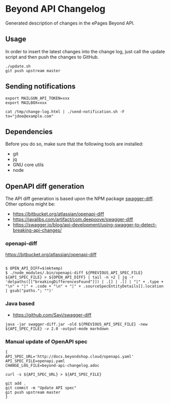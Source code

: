 # Beyond API Changelog

Generated description of changes in the ePages Beyond API.

## Usage

In order to insert the latest changes into the change log, just call the update
script and then push the changes to GitHub.

```
./update.sh
git push upstream master
```

## Sending notifications

```
export MAILGUN_API_TOKEN=xxx
export MAILBOX=xxx

cat /tmp/change-log.html | ./send-notification.sh -F to="jdoe@example.com"
```

## Dependencies

Before you do so, make sure that the following tools are installed:

- git
- jq
- GNU core utils
- node

## OpenAPI diff generation

The API diff generation is based upon the NPM package [swagger-diff](https://www.npmjs.com/package/swagger-diff).
Other options might be:

- https://bitbucket.org/atlassian/openapi-diff
- https://javalibs.com/artifact/com.deepoove/swagger-diff
- https://swagger.io/blog/api-development/using-swagger-to-detect-breaking-api-changes/

### openapi-diff

https://bitbucket.org/atlassian/openapi-diff

```

$ OPEN_API_DIFF=$(mktemp)
$ ./node_modules/.bin/openapi-diff ${PREVIOUS_API_SPEC_FILE} ${API_SPEC_FILE} > ${OPEN_API_DIFF} | tail -n +2 | jq -r 'delpaths([["breakingDifferencesFound"]]) | .[] | .[] | "|" + .type + "\n" + "|" + .code + "\n" + "|" + .sourceSpecEntityDetails[].location | gsub("paths."; "")'
```


### Java based
- https://github.com/Sayi/swagger-diff

```
java -jar swagger-diff.jar -old ${PREVIOUS_API_SPEC_FILE} -new ${API_SPEC_FILE} -v 2.0 -output-mode markdown
```

### Manual update of OpenAPI spec

```
{
API_SPEC_URL='http://docs.beyondshop.cloud/openapi.yaml'
API_SPEC_FILE=openapi.yaml
CHANGE_LOG_FILE=beyond-api-changelog.adoc

curl -s ${API_SPEC_URL} > ${API_SPEC_FILE}

git add .
git commit -m "Update API spec"
git push upstream master
}
```
